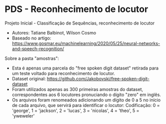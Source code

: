 # PDS - Reconhecimento de locutor
Projeto Inicial - Classificação de Sequências, reconhecimento de locutor
- Autores: Tatiane Balbinot, Wilson Cosmo
- Baseado no artigo: https://www.gosmar.eu/machinelearning/2020/05/25/neural-networks-and-speech-recognition/

Sobre a pasta "amostras":
- Esta é apenas uma parcela do "free spoken digit dataset" retirada para um teste voltado para reconhecimento de locutor.
- Dataset original: https://github.com/Jakobovski/free-spoken-digit-dataset
- Foram utilizados apenas as 300 primeiras amostras do dataset, correspondentes aos 6 locutores pronuciando o dígito "zero" em inglês.
- Os arquivos foram renomeados adicionando um dígito de 0 a 5 no início de cada arquivo, que servirá para identificar o locutor:
Codificação: 0 = 'george', 1 = 'jackson', 2 = 'lucas', 3 = 'nicolas', 4 = 'theo', 5 = 'yweweler'
